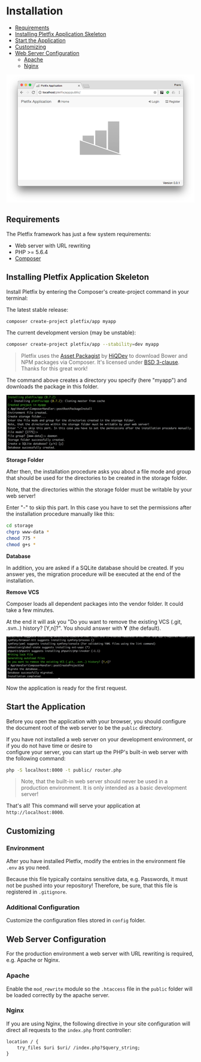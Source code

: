 # Installation

- [Requirements](#requirements)
- [Installing Pletfix Application Skeleton](#install)
- [Start the Application](#start)
- [Customizing](#customizing)
- [Web Server Configuration](#web-server)
    - [Apache](#apache)
    - [Nginx](#nginx)

![Screenshot - Pletfix Application](https://raw.githubusercontent.com/pletfix/docs/master/images/pletfix_application.png)

<a name="requirements"></a>
## Requirements

The Pletfix framework has just a few system requirements:

- Web server with URL rewriting
- PHP >= 5.6.4
- [Composer](https://getcomposer.org/)

<a name="install"></a>
## Installing Pletfix Application Skeleton

Install Pletfix by entering the Composer's create-project command in your terminal:

The latest stable release:

```bash
composer create-project pletfix/app myapp
```

The current development version (may be unstable):

```bash
composer create-project pletfix/app --stability=dev myapp
```

<!--
composer create-project pletfix/app --repository=https://raw.githubusercontent.com/pletfix/app/master/packages.json myapp
-->

> Pletfix uses the [Asset Packagist](https://asset-packagist.org/) by [HiQDev](https://hiqdev.com/) to download Bower and NPM packages via Composer. 
> It's licensed under [BSD 3-clause](https://github.com/hiqdev/asset-packagist/blob/master/LICENSE). 
> Thanks for this great work!

The command above creates a directory you specify (here "myapp") and downloads the package in this folder.

![Screenshot - Installation started](https://raw.githubusercontent.com/pletfix/app/master/resources/docs/screenshot_started.png)     

**Storage Folder**

After then, the installation procedure asks you about a file mode and group that should be used for the directories 
to be created in the storage folder.

Note, that the directories within the storage folder must be writable by your web server!

Enter "-" to skip this part. In this case you have to set the permissions after the installation procedure manually like 
this:
    
```bash    
cd storage
chgrp www-data *
chmod 775 *
chmod g+s *
```

**Database**

In addition, you are asked if a SQLite database should be created.
If you answer yes, the migration procedure will be executed at the end of the installation.

**Remove VCS**

Composer loads all dependent packages into the vendor folder. It could take a few minutes.

At the end it will ask you "Do you want to remove the existing VCS (.git, .svn..) history? [Y,n]?". You should answer 
with **Y** (the default).

![Screenshot - Installation completed](https://raw.githubusercontent.com/pletfix/app/master/resources/docs/screenshot_completed.png)     

Now the application is ready for the first request. 

<a name="start"></a>
## Start the Application

Before you open the application with your browser, you should configure the document root of the web server to be the 
`public` directory.

If you have not installed a web server on your development environment, or if you do not have time or desire to  
configure your server, you can start up the PHP's built-in web server with the following command: 

```bash
php -S localhost:8000 -t public/ router.php
```

> Note, that the built-in web server should never be used in a production environment. It is only intended as a basic 
> development server!

That's all! This command will serve your application at `http://localhost:8000`.
  
<a name="customizing"></a>    
## Customizing

### Environment

After you have installed Pletfix, modify the entries in the environment file `.env` as you need. 

Because this file typically contains sensitive data, e.g. Passwords, it must not be pushed into your repository! 
Therefore, be sure, that this file is registered in `.gitignore`.
 
### Additional Configuration

Customize the configuration files stored in `config` folder.

<a name="web-server"></a>
## Web Server Configuration

For the production environment a web server with URL rewriting is required, e.g. Apache or Nginx.

<a name="apache"></a>
### Apache

Enable the `mod_rewrite` module so the `.htaccess` file in the `public` folder will be loaded correctly by the apache 
server.

<a name="nginx"></a>
### Nginx

If you are using Nginx, the following directive in your site configuration will direct all requests to the `index.php` 
front controller:

    location / {
        try_files $uri $uri/ /index.php?$query_string;
    }
